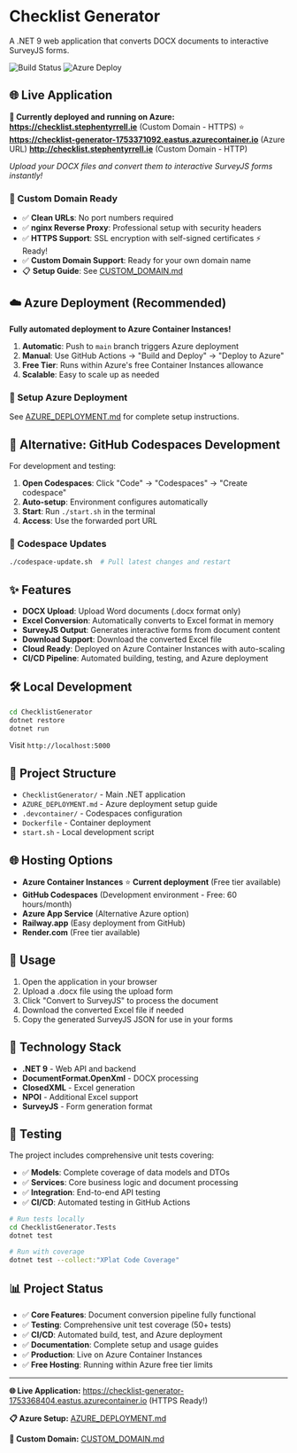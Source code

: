 # Checklist Generator

A .NET 9 web application that converts DOCX documents to interactive SurveyJS forms.

![Build Status](https://github.com/stephenjtyrrell/checklist-generator/workflows/Build%20and%20Deploy%20Checklist%20Generator/badge.svg)
![Azure Deploy](https://github.com/stephenjtyrrell/checklist-generator/workflows/Codespace%20Auto-Deploy/badge.svg)

## 🌐 Live Application

**🚀 Currently deployed and running on Azure:**
**https://checklist.stephentyrrell.ie** (Custom Domain - HTTPS) ⭐
**https://checklist-generator-1753371092.eastus.azurecontainer.io** (Azure URL)
**http://checklist.stephentyrrell.ie** (Custom Domain - HTTP)

*Upload your DOCX files and convert them to interactive SurveyJS forms instantly!*

### 🔗 Custom Domain Ready
- ✅ **Clean URLs**: No port numbers required
- ✅ **nginx Reverse Proxy**: Professional setup with security headers
- ✅ **HTTPS Support**: SSL encryption with self-signed certificates ⚡ Ready!
- ✅ **Custom Domain Support**: Ready for your own domain name
- 📋 **Setup Guide**: See [CUSTOM_DOMAIN.md](./CUSTOM_DOMAIN.md)

## ☁️ Azure Deployment (Recommended)

**Fully automated deployment to Azure Container Instances!**

1. **Automatic**: Push to `main` branch triggers Azure deployment
2. **Manual**: Use GitHub Actions → "Build and Deploy" → "Deploy to Azure"
3. **Free Tier**: Runs within Azure's free Container Instances allowance
4. **Scalable**: Easy to scale up as needed

### 🔧 Setup Azure Deployment
See [AZURE_DEPLOYMENT.md](./AZURE_DEPLOYMENT.md) for complete setup instructions.

## 🧪 Alternative: GitHub Codespaces Development

For development and testing:

1. **Open Codespaces**: Click "Code" → "Codespaces" → "Create codespace"
2. **Auto-setup**: Environment configures automatically
3. **Start**: Run `./start.sh` in the terminal
4. **Access**: Use the forwarded port URL

### 🔄 Codespace Updates
```bash
./codespace-update.sh  # Pull latest changes and restart
```

## ✨ Features

- **DOCX Upload**: Upload Word documents (.docx format only)
- **Excel Conversion**: Automatically converts to Excel format in memory
- **SurveyJS Output**: Generates interactive forms from document content
- **Download Support**: Download the converted Excel file
- **Cloud Ready**: Deployed on Azure Container Instances with auto-scaling
- **CI/CD Pipeline**: Automated building, testing, and Azure deployment

## 🛠️ Local Development

```bash
cd ChecklistGenerator
dotnet restore
dotnet run
```

Visit `http://localhost:5000`

## 📁 Project Structure

- `ChecklistGenerator/` - Main .NET application
- `AZURE_DEPLOYMENT.md` - Azure deployment setup guide
- `.devcontainer/` - Codespaces configuration
- `Dockerfile` - Container deployment
- `start.sh` - Local development script

## 🌐 Hosting Options

- **Azure Container Instances** ⭐ **Current deployment** (Free tier available)
- **GitHub Codespaces** (Development environment - Free: 60 hours/month)
- **Azure App Service** (Alternative Azure option)
- **Railway.app** (Easy deployment from GitHub)
- **Render.com** (Free tier available)

## 📝 Usage

1. Open the application in your browser
2. Upload a .docx file using the upload form
3. Click "Convert to SurveyJS" to process the document
4. Download the converted Excel file if needed
5. Copy the generated SurveyJS JSON for use in your forms

## 🔧 Technology Stack

- **.NET 9** - Web API and backend
- **DocumentFormat.OpenXml** - DOCX processing
- **ClosedXML** - Excel generation
- **NPOI** - Additional Excel support
- **SurveyJS** - Form generation format

## 🧪 Testing

The project includes comprehensive unit tests covering:
- ✅ **Models**: Complete coverage of data models and DTOs
- ✅ **Services**: Core business logic and document processing
- ✅ **Integration**: End-to-end API testing
- ✅ **CI/CD**: Automated testing in GitHub Actions

```bash
# Run tests locally
cd ChecklistGenerator.Tests
dotnet test

# Run with coverage
dotnet test --collect:"XPlat Code Coverage"
```

## 📊 Project Status

- ✅ **Core Features**: Document conversion pipeline fully functional
- ✅ **Testing**: Comprehensive unit test coverage (50+ tests)
- ✅ **CI/CD**: Automated build, test, and Azure deployment
- ✅ **Documentation**: Complete setup and usage guides
- ✅ **Production**: Live on Azure Container Instances
- ✅ **Free Hosting**: Running within Azure free tier limits

---

**🌐 Live Application:** https://checklist-generator-1753368404.eastus.azurecontainer.io (HTTPS Ready!)

**📋 Azure Setup:** [AZURE_DEPLOYMENT.md](./AZURE_DEPLOYMENT.md)

**🔗 Custom Domain:** [CUSTOM_DOMAIN.md](./CUSTOM_DOMAIN.md)
